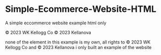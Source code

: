 # Simple-Ecommerce-Website-HTML
A simple eccommerce website example html only

© 2023 WK Kellogg Co
© 2023 Kellanova

none of the element in this example is my own, all rights to © 2023 WK Kellogg Co and © 2023 Kellanova
i only built an example of the website
